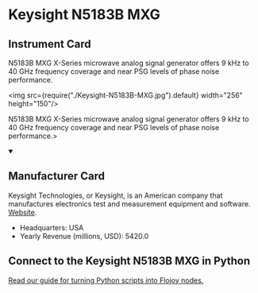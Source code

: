 
# Keysight N5183B MXG

## Instrument Card

<div className="flex">

<div>

N5183B MXG X-Series microwave analog signal generator offers 9 kHz to 40 GHz frequency coverage and near PSG levels of phase noise performance.

</div>

<img src={require("./Keysight-N5183B-MXG.jpg").default} width="256" height="150"/>

</div>

N5183B MXG X-Series microwave analog signal generator offers 9 kHz to 40 GHz frequency coverage and near PSG levels of phase noise performance.>

<details open>
<summary><h2>Manufacturer Card</h2></summary>

Keysight Technologies, or Keysight, is an American company that manufactures electronics test and measurement equipment and software. <a href="https://www.keysight.com/us/en/home.html">Website</a>.

<ul>
  <li>Headquarters: USA</li>
  <li>Yearly Revenue (millions, USD): 5420.0</li>
</ul>
</details>

## Connect to the Keysight N5183B MXG in Python

[Read our guide for turning Python scripts into Flojoy nodes.](https://docs.flojoy.ai/custom-nodes/creating-custom-node/)


